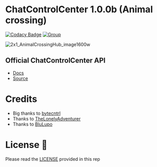 # ChatControlCenter 1.0.0b (Animal crossing)
[![Codacy Badge](https://app.codacy.com/project/badge/Grade/58e31ce353424382b14e55a582b23d62)](https://app.codacy.com/gh/ChatControlCenter/chatcontrolcenter/dashboard?utm_source=gh&utm_medium=referral&utm_content=&utm_campaign=Badge_grade)
[![Group](https://img.shields.io/badge/Group-Support-blue)](https://t.me/chatcontrolcenter_support)

![2x1_AnimalCrossingHub_image1600w](https://github.com/ChatControlCenter/chatcontrolcenter/assets/11424277/099b0a35-b608-403c-9b21-6a3b372f3ea0)

## Official ChatControlCenter API
- <a href="https://api.chatcontrolcenter.it">Docs</a>
- <a href="https://github.com/ChatControlCenter/api">Source</a>

# Credits
- Big thanks to <a href="https://github.com/bytecntrl">bytecntrl</a>
- Thanks to <a href="https://github.com/TheLonelyAdventurer">TheLonelyAdventurer</a>
- Thanks to <a href="https://github.com/BluLupo">BluLupo</a>

# License 📄

Please read the <a href="https://github.com/ChatControlCenter/chatcontrolcenter/blob/master/LICENSE">LICENSE</a> provided in this rep
